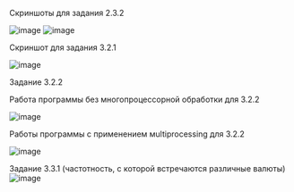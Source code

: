 Скриншоты для задания 2.3.2

![image](https://user-images.githubusercontent.com/105740928/209814997-84c60e2b-2b6c-44f6-a846-6423846d69d6.png)
![image](https://user-images.githubusercontent.com/105740928/209815008-af317298-60bc-42f9-8d51-f69d194bcabe.png)


Скриншот для задания 3.2.1

![image](https://user-images.githubusercontent.com/105740928/209665261-7bd5eb9c-0cf1-456f-85b7-cfea1964feee.png)


Задание 3.2.2

Работа программы без многопроцессорной обработки для 3.2.2

![image](https://user-images.githubusercontent.com/105740928/209823126-5ecffb12-7377-410d-be47-c78f1e452320.png)

Работы программы с применением мultiprocessing для 3.2.2

![image](https://user-images.githubusercontent.com/105740928/209823171-3f99bd90-d271-4fa7-a398-ddd95c63d86d.png)


Задание 3.3.1
(частотность, с которой встречаются различные валюты)
![image](https://user-images.githubusercontent.com/105740928/209854103-53ea3d69-11fc-4443-a913-881252fc69e8.png)
